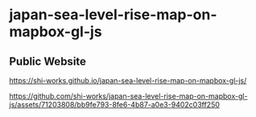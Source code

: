 # japan-sea-level-rise-map-on-mapbox-gl-js
## Public Website
https://shi-works.github.io/japan-sea-level-rise-map-on-mapbox-gl-js/

https://github.com/shi-works/japan-sea-level-rise-map-on-mapbox-gl-js/assets/71203808/bb9fe793-8fe6-4b87-a0e3-9402c03ff250

